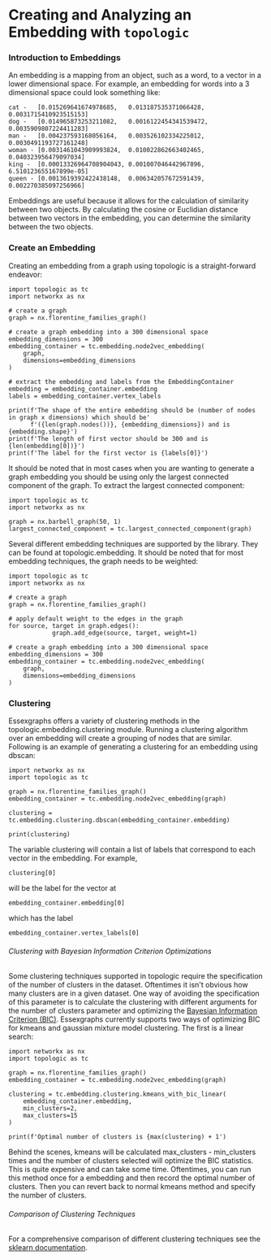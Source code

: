 Creating and Analyzing an Embedding with `topologic`
===============

### Introduction to Embeddings
An embedding is a mapping from an object, such as a word, to a vector in a lower dimensional space. For 
example, an embedding for words into a 3 dimensional space could look something like:

```
cat -   [0.015269641674978685,   0.013187535371066428,  0.0031715410923515153]
dog -   [0.014965873253211082,   0.0016122454341539472, 0.0035909807224411283]   
man -   [0.004237593168056164,   0.003526102334225012,  0.0030491193727161248]
woman - [0.0031461043909993824,  0.010022862663402465,  0.040323956479097034]
king -  [0.00013326964708904043, 0.001007046442967896,  6.510123655167899e-05]
queen - [0.0013619392422438148,  0.006342057672591439,  0.002270385097256966]
```

Embeddings are useful because it allows for the calculation of similarity between two objects. By calculating the cosine
or Euclidian distance between two vectors in the embedding, you can determine the similarity between the two objects. 

### Create an Embedding
Creating an embedding from a graph using topologic is a straight-forward endeavor:
```
import topologic as tc
import networkx as nx

# create a graph
graph = nx.florentine_families_graph()

# create a graph embedding into a 300 dimensional space
embedding_dimensions = 300
embedding_container = tc.embedding.node2vec_embedding(
    graph,
    dimensions=embedding_dimensions
)

# extract the embedding and labels from the EmbeddingContainer
embedding = embedding_container.embedding
labels = embedding_container.vertex_labels

print(f'The shape of the entire embedding should be (number of nodes in graph x dimensions) which should be'
      f'({len(graph.nodes())}, {embedding_dimensions}) and is {embedding.shape}')
print(f'The length of first vector should be 300 and is {len(embedding[0])}')
print(f'The label for the first vector is {labels[0]}')
```

It should be noted that in most cases when you are wanting to generate a graph embedding you should be using only the 
largest connected component of the graph. To extract the largest connected component:
```
import topologic as tc
import networkx as nx

graph = nx.barbell_graph(50, 1)
largest_connected_component = tc.largest_connected_component(graph)
```

Several different embedding techniques are supported by the library. They can be found at topologic.embedding. It 
should be noted that for most embedding techniques, the graph needs to be weighted:

```
import topologic as tc
import networkx as nx

# create a graph
graph = nx.florentine_families_graph()

# apply default weight to the edges in the graph
for source, target in graph.edges():
            graph.add_edge(source, target, weight=1)
            
# create a graph embedding into a 300 dimensional space
embedding_dimensions = 300
embedding_container = tc.embedding.node2vec_embedding(
    graph,
    dimensions=embedding_dimensions
)
```

### Clustering
Essexgraphs offers a variety of clustering methods in the topologic.embedding.clustering module. Running a clustering
algorithm over an embedding will create a grouping of nodes that are similar. Following is an example of generating a 
clustering for an embedding using dbscan:


```
import networkx as nx
import topologic as tc

graph = nx.florentine_families_graph()
embedding_container = tc.embedding.node2vec_embedding(graph)

clustering = tc.embedding.clustering.dbscan(embedding_container.embedding)
                                                            
print(clustering)
```

The variable clustering will contain a list of labels that correspond to each vector in the embedding. For example,
```
clustering[0]
```
will be the label for the vector at 
```
embedding_container.embedding[0]
 ```
 which has the label
```
embedding_container.vertex_labels[0]
``` 
###### Clustering with Bayesian Information Criterion Optimizations 
Some clustering techniques supported in topologic require the specification of the number of clusters in the dataset.
Oftentimes it isn't obvious how many clusters are in a given dataset. One way of avoiding the specification of this
parameter is to calculate the clustering with different arguments for the number of clusters parameter and optimizing
the [Bayesian Information Criterion (BIC)](https://en.wikipedia.org/wiki/Bayesian_information_criterion). Essexgraphs
currently supports two ways of optimizing BIC for kmeans and gaussian mixture model clustering. The first is a linear
search:
```
import networkx as nx
import topologic as tc

graph = nx.florentine_families_graph()
embedding_container = tc.embedding.node2vec_embedding(graph)

clustering = tc.embedding.clustering.kmeans_with_bic_linear(
    embedding_container.embedding,
    min_clusters=2,
    max_clusters=15
)

print(f'Optimal number of clusters is {max(clustering) + 1')
``` 
Behind the scenes, kmeans will be calculated max_clusters - min_clusters times and the number of clusters selected will
optimize the BIC statistics. This is quite expensive and can take some time. Oftentimes, you can run this method once
for a embedding and then record the optimal number of clusters. Then you can revert back to normal kmeans method and
specify the number of clusters.  

###### Comparison of Clustering Techniques
For a comprehensive comparison of different clustering techniques see the 
[sklearn documentation](https://scikit-learn.org/stable/modules/clustering.html).
